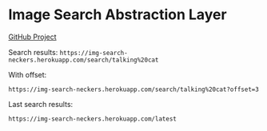 # Image Search Abstraction Layer

[GitHub Project](https://github.com/NeckersBOX/img-search)

Search results:
` https://img-search-neckers.herokuapp.com/search/talking%20cat `

With offset:

` https://img-search-neckers.herokuapp.com/search/talking%20cat?offset=3 `

Last search results:

` https://img-search-neckers.herokuapp.com/latest `
